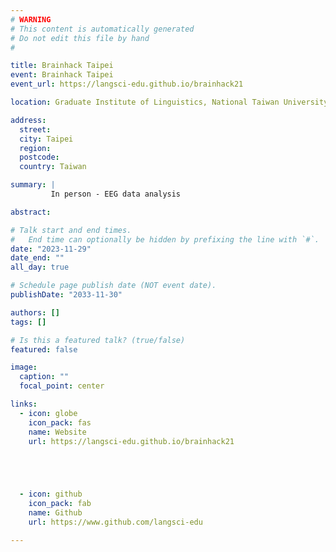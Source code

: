 ```yaml
---
# WARNING
# This content is automatically generated
# Do not edit this file by hand
#

title: Brainhack Taipei
event: Brainhack Taipei
event_url: https://langsci-edu.github.io/brainhack21

location: Graduate Institute of Linguistics, National Taiwan University

address:
  street: 
  city: Taipei
  region: 
  postcode: 
  country: Taiwan

summary: |
         In person - EEG data analysis

abstract: 

# Talk start and end times.
#   End time can optionally be hidden by prefixing the line with `#`.
date: "2023-11-29"
date_end: ""
all_day: true

# Schedule page publish date (NOT event date).
publishDate: "2033-11-30"

authors: []
tags: []

# Is this a featured talk? (true/false)
featured: false

image:
  caption: ""
  focal_point: center

links:
  - icon: globe
    icon_pack: fas
    name: Website
    url: https://langsci-edu.github.io/brainhack21





  - icon: github
    icon_pack: fab
    name: Github
    url: https://www.github.com/langsci-edu

---
```


